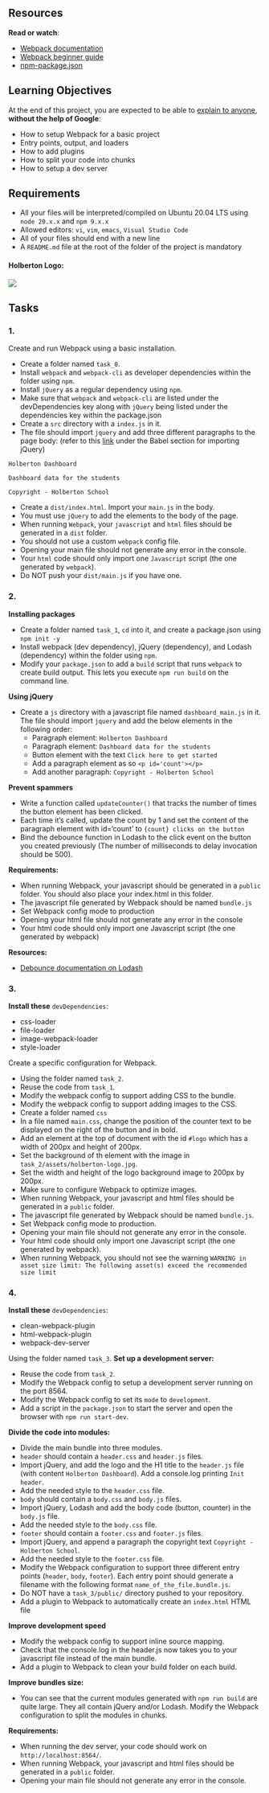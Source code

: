 ## Resources

**Read or watch**:

*   [Webpack documentation](/rltoken/j_Eo1Fx5ddlAk_8R4YK95g "Webpack documentation")
*   [Webpack beginner guide](/rltoken/6ddGUw-ILl5oTqDoc-uzTg "Webpack beginner guide")
*   [npm-package.json](/rltoken/vbLU_yBRAvppEHxSnWla0g "npm-package.json")

## Learning Objectives

At the end of this project, you are expected to be able to [explain to anyone](/rltoken/Jro3_KRVPzkj6zLjvs1mVQ "explain to anyone"), **without the help of Google**:

*   How to setup Webpack for a basic project
*   Entry points, output, and loaders
*   How to add plugins
*   How to split your code into chunks
*   How to setup a dev server

## Requirements

*   All your files will be interpreted/compiled on Ubuntu 20.04 LTS using `node 20.x.x` and `npm 9.x.x`
*   Allowed editors: `vi`, `vim`, `emacs`, `Visual Studio Code`
*   All of your files should end with a new line
*   A `README.md` file at the root of the folder of the project is mandatory

#### Holberton Logo:

![](https://s3.eu-west-3.amazonaws.com/hbtn.intranet/uploads/medias/2019/11/175b85183ecedb529e14.jpg?X-Amz-Algorithm=AWS4-HMAC-SHA256&X-Amz-Credential=AKIA4MYA5JM5DUTZGMZG%2F20251003%2Feu-west-3%2Fs3%2Faws4_request&X-Amz-Date=20251003T081406Z&X-Amz-Expires=86400&X-Amz-SignedHeaders=host&X-Amz-Signature=78e13fd0f5fff2fdb8952a578ef4f48753d5373bc2ee5736596cdfc9ee0978a7)

## Tasks

### 1.

Create and run Webpack using a basic installation.

*   Create a folder named `task_0`.
*   Install `webpack` and `webpack-cli` as developer dependencies within the folder using `npm`.
*   Install `jQuery` as a regular dependency using `npm`.
*   Make sure that `webpack` and `webpack-cli` are listed under the devDependencies key along with `jQuery` being listed under the dependencies key within the package.json
*   Create a `src` directory with a `index.js` in it.
*   The file should import `jquery` and add three different paragraphs to the page body: (refer to this [link](/rltoken/XJSRYhglsAljFvprI-PcDQ "link") under the Babel section for importing jQuery)
```
Holberton Dashboard

Dashboard data for the students

Copyright - Holberton School
```
*   Create a `dist/index.html`. Import your `main.js` in the body.
*   You must use `jQuery` to add the elements to the body of the page.
*   When running `Webpack`, your `javascript` and `html` files should be generated in a `dist` folder.
*   You should not use a custom `webpack` config file.
*   Opening your main file should not generate any error in the console.
*   Your `html` code should only import one `Javascript` script (the one generated by `webpack`).
*   Do NOT push your `dist/main.js` if you have one.

  

### 2.

**Installing packages**

*   Create a folder named `task_1`, `cd` into it, and create a package.json using `npm init -y`
*   Install webpack (dev dependency), jQuery (dependency), and Lodash (dependency) within the folder using `npm`.
*   Modify your `package.json` to add a `build` script that runs `webpack` to create build output. This lets you execute `npm run build` on the command line.

**Using jQuery**

*   Create a `js` directory with a javascript file named `dashboard_main.js` in it. The file should import `jquery` and add the below elements in the following order:
    *   Paragraph element: `Holberton Dashboard`
    *   Paragraph element: `Dashboard data for the students`
    *   Button element with the text `Click here to get started`
    *   Add a paragraph element as so `<p id='count'></p>`
    *   Add another paragraph: `Copyright - Holberton School`

**Prevent spammers**

*   Write a function called `updateCounter()` that tracks the number of times the button element has been clicked.
*   Each time it’s called, update the count by 1 and set the content of the paragraph element with id=‘count’ to `{count} clicks on the button`
*   Bind the debounce function in Lodash to the click event on the button you created previously (The number of milliseconds to delay invocation should be 500).

**Requirements:**

*   When running Webpack, your javascript should be generated in a `public` folder. You should also place your index.html in this folder.
*   The javascript file generated by Webpack should be named `bundle.js`
*   Set Webpack config mode to production
*   Opening your html file should not generate any error in the console
*   Your html code should only import one Javascript script (the one generated by webpack)

**Resources:**

*   [Debounce documentation on Lodash](/rltoken/7QYXiG5Yp93dN0WWCPMpVA " Debounce documentation on Lodash ")

  

### 3.

**Install these** `devDependencies`:

*   css-loader
*   file-loader
*   image-webpack-loader
*   style-loader

Create a specific configuration for Webpack.

*   Using the folder named `task_2`.
*   Reuse the code from `task_1`.
*   Modify the webpack config to support adding CSS to the bundle.
*   Modify the webpack config to support adding images to the CSS.
*   Create a folder named `css`
*   In a file named `main.css`, change the position of the counter text to be displayed on the right of the button and in bold.
*   Add an element at the top of document with the id `#logo` which has a width of 200px and height of 200px.
*   Set the background of th element with the image in `task_2/assets/holberton-logo.jpg`.
*   Set the width and height of the logo background image to 200px by 200px.
*   Make sure to configure Webpack to optimize images.
*   When running Webpack, your javascript and html files should be generated in a `public` folder.
*   The javascript file generated by Webpack should be named `bundle.js`.
*   Set Webpack config mode to production.
*   Opening your main file should not generate any error in the console.
*   Your html code should only import one Javascript script (the one generated by webpack).
*   When running Webpack, you should not see the warning `WARNING in asset size limit: The following asset(s) exceed the recommended size limit`

  

### 4.

**Install these** `devDependencies`:

*   clean-webpack-plugin
*   html-webpack-plugin
*   webpack-dev-server

Using the folder named `task_3`. **Set up a development server:**

*   Reuse the code from `task_2`.
*   Modify the Webpack config to setup a development server running on the port 8564.
*   Modify the Webpack config to set its `mode` to `development`.
*   Add a script in the `package.json` to start the server and open the browser with `npm run start-dev`.

**Divide the code into modules:**

*   Divide the main bundle into three modules.
*   `header` should contain a `header.css` and `header.js` files.
*   Import jQuery, and add the logo and the H1 title to the `header.js` file (with content `Holberton Dashboard`). Add a console.log printing `Init header`.
*   Add the needed style to the `header.css` file.
*   `body` should contain a `body.css` and `body.js` files.
*   Import jQuery, Lodash and add the body code (button, counter) in the `body.js` file.
*   Add the needed style to the `body.css` file.
*   `footer` should contain a `footer.css` and `footer.js` files.
*   Import jQuery, and append a paragraph the copyright text `Copyright - Holberton School`.
*   Add the needed style to the `footer.css` file.
*   Modify the Webpack configuration to support three different entry points (`header`, `body`, `footer`). Each entry point should generate a filename with the following format `name_of_the_file.bundle.js`.
*   Do NOT have a `task_3/public/` directory pushed to your repository.
*   Add a plugin to Webpack to automatically create an `index.html` HTML file

**Improve development speed**

*   Modify the webpack config to support inline source mapping.
*   Check that the console.log in the header.js now takes you to your javascript file instead of the main bundle.
*   Add a plugin to Webpack to clean your build folder on each build.

**Improve bundles size:**

*   You can see that the current modules generated with `npm run build` are quite large. They all contain jQuery and/or Lodash. Modify the Webpack configuration to split the modules in chunks.

**Requirements:**

*   When running the dev server, your code should work on `http://localhost:8564/`.
*   When running Webpack, your javascript and html files should be generated in a `public` folder.
*   Opening your main file should not generate any error in the console.